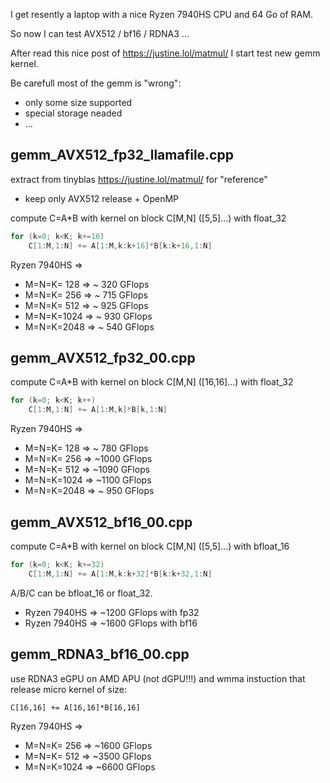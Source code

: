 I get resently a laptop with a nice Ryzen 7940HS CPU and 64 Go of RAM.

So now I can test AVX512 / bf16 / RDNA3 ...

After read this nice post of https://justine.lol/matmul/ I start test new gemm kernel. 

Be carefull most of the gemm is "wrong":
  - only some size supported
  - special storage neaded
  - ...

## gemm_AVX512_fp32_llamafile.cpp
extract from tinyblas https://justine.lol/matmul/ for "reference"
- keep only AVX512 release + OpenMP

compute C=A*B with kernel on block C[M,N] ([5,5]...) with float_32
```c++
for (k=0; k<K; k+=16)
    C[1:M,1:N] += A[1:M,k:k+16]*B[k:k+16,1:N]
```

Ryzen 7940HS => 
- M=N=K= 128  => ~ 320 GFlops
- M=N=K= 256  => ~ 715 GFlops
- M=N=K= 512  => ~ 925 GFlops
- M=N=K=1024  => ~ 930 GFlops
- M=N=K=2048  => ~ 540 GFlops

## gemm_AVX512_fp32_00.cpp
compute C=A*B with kernel on block C[M,N] ([16,16]...) with float_32
```c++
for (k=0; k<K; k++)
    C[1:M,1:N] += A[1:M,k]*B[k,1:N]
```

Ryzen 7940HS => 
- M=N=K= 128  => ~ 780 GFlops
- M=N=K= 256  => ~1000 GFlops
- M=N=K= 512  => ~1090 GFlops
- M=N=K=1024  => ~1100 GFlops
- M=N=K=2048  => ~ 950 GFlops

## gemm_AVX512_bf16_00.cpp
compute C=A*B with kernel on block C[M,N] ([5,5]...) with bfloat_16
```c++
for (k=0; k<K; k+=32)
    C[1:M,1:N] += A[1:M,k:k+32]*B[k:k+32,1:N]
```

A/B/C can be bfloat_16 or float_32.

- Ryzen 7940HS => ~1200 GFlops with fp32
- Ryzen 7940HS => ~1600 GFlops with bf16

## gemm_RDNA3_bf16_00.cpp
use RDNA3 eGPU on AMD APU (not dGPU!!!)
and wmma instuction that release micro kernel of size:
```
C[16,16] += A[16,16]*B[16,16]
```
Ryzen 7940HS => 
- M=N=K= 256  => ~1600 GFlops
- M=N=K= 512  => ~3500 GFlops
- M=N=K=1024  => ~6600 GFlops

